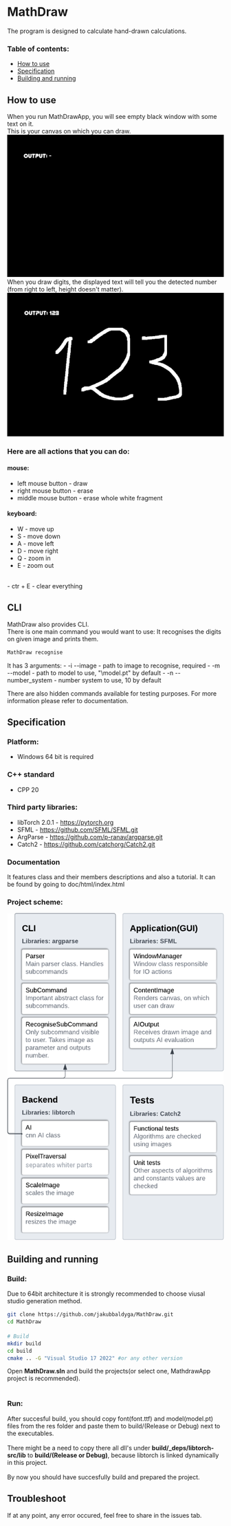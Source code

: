 # MathDraw
The program is designed to calculate hand-drawn calculations. <br>
### Table of contents:
- [How to use](#how-to-use)
- [Specification](#specification)
- [Building and running](#building-and-running)

## How to use
When you run MathDrawApp, you will see empty black window with some text on it.<br>
This is your canvas on which you can draw.<br>
![Demo of empty canvas](res/doc_images/MathDraw_empty.png)<br>
When you draw digits, the displayed text will tell you the detected number (from right to left, height doesn't matter).<br>
![Demo of digit recognition](res/doc_images/MathDraw_123.png)<br>

### Here are all actions that you can do:
#### mouse:
 - left mouse button - draw
 - right mouse button - erase
 - middle mouse button - erase whole white fragment
 
 #### keyboard:
 - W - move up
 - S - move down
 - A - move left
 - D - move right
 - Q - zoom in
 - E - zoom out
 <br>
 - ctr + E - clear everything

## CLI
MathDraw also provides CLI. <br>
There is one main command you would want to use:
It recognises the digits on given image and prints them.
```bash
MathDraw recognise
```
It has 3 arguments:
	- -i --image <path to image> - path to image to recognise, required
	- -m --model <path to model> - path to model to use, "<path to MathDraw.exe>\model.pt" by default
	- -n --number_system <number system> - number system to use, 10 by default

There are also hidden commands available for testing purposes.
For more information please refer to documentation.

## Specification
### Platform:
 - Windows 64 bit is required
### C++ standard
 - CPP 20
### Third party libraries:
- libTorch 2.0.1 - https://pytorch.org
- SFML - https://github.com/SFML/SFML.git
- ArgParse - https://github.com/p-ranav/argparse.git
- Catch2 - https://github.com/catchorg/Catch2.git
### Documentation
It features class and their members descriptions and also a tutorial. It can be found by going to doc/html/index.html

### Project scheme:
![Project scheme](res/doc_images/diagram.png)

## Building and running
### Build:
Due to 64bit architecture it is strongly recommended to choose viusal studio generation method.
```bash
git clone https://github.com/jakubbaldyga/MathDraw.git
cd MathDraw

# Build
mkdir build
cd build
cmake .. -G "Visual Studio 17 2022" #or any other version
```
Open **MathDraw.sln** and build the projects(or select one, MathdrawApp project is recommended). <br><br>
### Run:
After succesful build, you should copy font(font.ttf) and model(model.pt) files from the res folder and paste them to build/(Release or Debug) next to the executables.<br><br>
There might be a need to copy there all dll's under **build/_deps/libtorch-src/lib** to **build/(Release or Debug)**, because libtorch is linked dynamically in this project.
<br><br>
By now you should have succesfully build and prepared the project.

## Troubleshoot
If at any point, any error occured, feel free to share in the issues tab.

